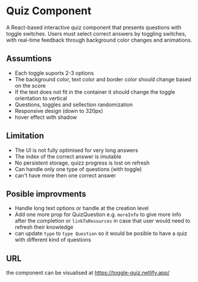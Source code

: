 # Quiz Component

A React-based interactive quiz component that presents questions with toggle switches. Users must select correct answers by toggling switches, with real-time feedback through background color changes and animations.

## Assumtions

- Each toggle suports 2-3 options
- The background color, text color and border color should change based on the score
- If the text does not fit in the container it should change the toggle orientation to vertical
- Questions, toggles and sellection randomization
- Responsive design (down to 320px)
- hover effect with shadow

## Limitation

- The UI is not fully optimised for very long answers
- The index of the correct answer is imutable
- No persistent storage, quizz progress is lost on refresh
- Can handle only one type of questions (with toggle)
- can't have more then one correct answer

## Posible improvments

- Handle long text options or handle at the creation level
- Add one more prop for QuizQuestion e.g. `moreInfo` to give more info after the completion or `linkToResources` in case that user would need to refresh their knowledge
- can update `type` to `type Question` so it would be posible to have a quiz with different kind of questions

## URL

the component can be visualised at https://toggle-quiz.netlify.app/

